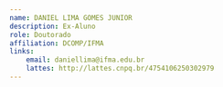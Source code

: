 ```yaml
---
name: DANIEL LIMA GOMES JUNIOR
description: Ex-Aluno
role: Doutorado
affiliation: DCOMP/IFMA
links:
	email: daniellima@ifma.edu.br
	lattes: http://lattes.cnpq.br/4754106250302979
---
```


